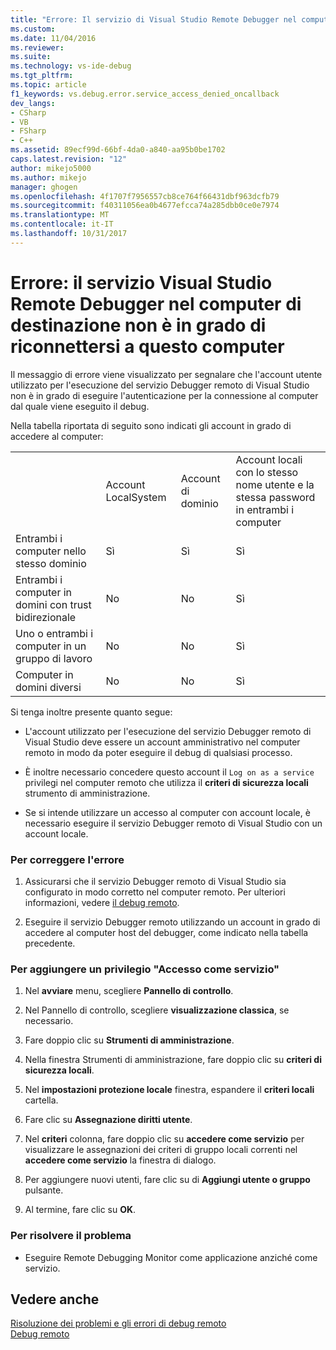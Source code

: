 ```yaml
---
title: "Errore: Il servizio di Visual Studio Remote Debugger nel computer di destinazione non è possibile connettersi a questo computer | Documenti Microsoft"
ms.custom: 
ms.date: 11/04/2016
ms.reviewer: 
ms.suite: 
ms.technology: vs-ide-debug
ms.tgt_pltfrm: 
ms.topic: article
f1_keywords: vs.debug.error.service_access_denied_oncallback
dev_langs:
- CSharp
- VB
- FSharp
- C++
ms.assetid: 89ecf99d-66bf-4da0-a840-aa95b0be1702
caps.latest.revision: "12"
author: mikejo5000
ms.author: mikejo
manager: ghogen
ms.openlocfilehash: 4f1707f7956557cb8ce764f66431dbf963dcfb79
ms.sourcegitcommit: f40311056ea0b4677efcca74a285dbb0ce0e7974
ms.translationtype: MT
ms.contentlocale: it-IT
ms.lasthandoff: 10/31/2017
---
```

# <a name="error-the-visual-studio-remote-debugger-service-on-the-target-computer-cannot-connect-back-to-this-computer"></a>Errore: il servizio Visual Studio Remote Debugger nel computer di destinazione non è in grado di riconnettersi a questo computer
Il messaggio di errore viene visualizzato per segnalare che l'account utente utilizzato per l'esecuzione del servizio Debugger remoto di Visual Studio non è in grado di eseguire l'autenticazione per la connessione al computer dal quale viene eseguito il debug.  
  
 Nella tabella riportata di seguito sono indicati gli account in grado di accedere al computer:  
  
|||||  
|-|-|-|-|  
||Account LocalSystem|Account di dominio|Account locali con lo stesso nome utente e la stessa password in entrambi i computer|  
|Entrambi i computer nello stesso dominio|Sì|Sì|Sì|  
|Entrambi i computer in domini con trust bidirezionale|No|No|Sì|  
|Uno o entrambi i computer in un gruppo di lavoro|No|No|Sì|  
|Computer in domini diversi|No|No|Sì|  
  
 Si tenga inoltre presente quanto segue:  
  
-   L'account utilizzato per l'esecuzione del servizio Debugger remoto di Visual Studio deve essere un account amministrativo nel computer remoto in modo da poter eseguire il debug di qualsiasi processo.  
  
-   È inoltre necessario concedere questo account il `Log on as a service` privilegi nel computer remoto che utilizza il **criteri di sicurezza locali** strumento di amministrazione.  
  
-   Se si intende utilizzare un accesso al computer con account locale, è necessario eseguire il servizio Debugger remoto di Visual Studio con un account locale.  
  
### <a name="to-correct-this-error"></a>Per correggere l'errore  
  
1.  Assicurarsi che il servizio Debugger remoto di Visual Studio sia configurato in modo corretto nel computer remoto. Per ulteriori informazioni, vedere [il debug remoto](../debugger/remote-debugging.md).  
  
2.  Eseguire il servizio Debugger remoto utilizzando un account in grado di accedere al computer host del debugger, come indicato nella tabella precedente.  
  
### <a name="to-add-log-on-as-a-service-privilege"></a>Per aggiungere un privilegio "Accesso come servizio"  
  
1.  Nel **avviare** menu, scegliere **Pannello di controllo**.  
  
2.  Nel Pannello di controllo, scegliere **visualizzazione classica**, se necessario.  
  
3.  Fare doppio clic su **Strumenti di amministrazione**.  
  
4.  Nella finestra Strumenti di amministrazione, fare doppio clic su **criteri di sicurezza locali**.  
  
5.  Nel **impostazioni protezione locale** finestra, espandere il **criteri locali** cartella.  
  
6.  Fare clic su **Assegnazione diritti utente**.  
  
7.  Nel **criteri** colonna, fare doppio clic su **accedere come servizio** per visualizzare le assegnazioni dei criteri di gruppo locali correnti nel **accedere come servizio** la finestra di dialogo.  
  
8.  Per aggiungere nuovi utenti, fare clic su di **Aggiungi utente o gruppo** pulsante.  
  
9. Al termine, fare clic su **OK**.  
  
### <a name="to-work-around-this-error"></a>Per risolvere il problema  
  
-   Eseguire Remote Debugging Monitor come applicazione anziché come servizio.  
  
## <a name="see-also"></a>Vedere anche  
 [Risoluzione dei problemi e gli errori di debug remoto](../debugger/remote-debugging-errors-and-troubleshooting.md)   
 [Debug remoto](../debugger/remote-debugging.md)
